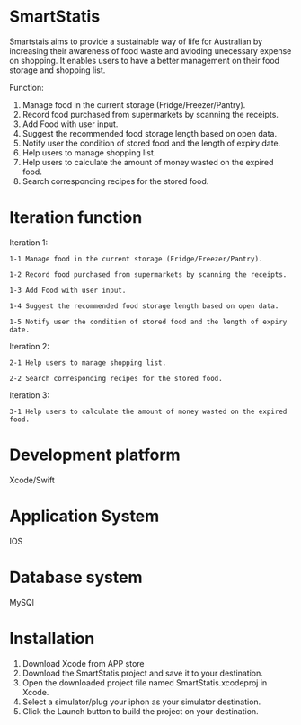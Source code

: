 # SmartStatis
  Smartstais aims to provide a sustainable way of life for Australian by increasing their awareness of food waste and avioding unecessary expense on shopping. It enables users to have a better management on their food storage and shopping list.

Function:

1. Manage food in the current storage (Fridge/Freezer/Pantry).
2. Record food purchased from supermarkets by scanning the receipts.
3. Add Food with user input.
4. Suggest the recommended food storage length based on open data.
5. Notify user the condition of stored food and the length of expiry date.
6. Help users to manage shopping list.
7. Help users to calculate the amount of money wasted on the expired food.
8. Search corresponding recipes for the stored food.
# Iteration function
Iteration 1: 

    1-1 Manage food in the current storage (Fridge/Freezer/Pantry).
  
    1-2 Record food purchased from supermarkets by scanning the receipts.
  
    1-3 Add Food with user input.
  
    1-4 Suggest the recommended food storage length based on open data.
  
    1-5 Notify user the condition of stored food and the length of expiry date.
  
Iteration 2:

    2-1 Help users to manage shopping list.
  
    2-2 Search corresponding recipes for the stored food.
  
Iteration 3:

    3-1 Help users to calculate the amount of money wasted on the expired food.
  
# Development platform
  Xcode/Swift
# Application System
  IOS
# Database system
  MySQl
# Installation 
  1. Download Xcode from APP store
  2. Download the SmartStatis project and save it to your destination.
  3. Open the downloaded project file named SmartStatis.xcodeproj in Xcode.
  4. Select a simulator/plug your iphon as your simulator destination.
  5. Click the Launch button to build the project on your destination.
